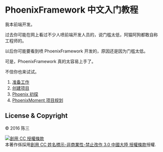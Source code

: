 # PhoenixFramework 中文入门教程

我本前端开发。

过去你可能在网上看过不少人喷前端开发人员的，说门槛太低，阿猫阿狗都敢自称工程师的。

以后你可能要看到喷 PhoenixFramework 开发的，原因还是因为门槛太低。

可是，PhoenixFramework 真的太容易上手了。

不信你也来试试。

1. [准备工作](00-prepare.md)
2. [创建项目](01-create-project.md)
3. [Phoenix 初探](02-explore-phoenix.md)
4. [PhoenixMoment 项目规划](03-phoenix-moment.md)

## License & Copyright

&copy; 2016 陈三

<a rel="license" href="http://creativecommons.org/licenses/by-nc-nd/3.0/cn/"><img alt="創用 CC 授權條款" style="border-width:0" src="https://i.creativecommons.org/l/by-nc-nd/3.0/cn/88x31.png" /></a><br />本著作係採用<a rel="license" href="http://creativecommons.org/licenses/by-nc-nd/3.0/cn/">創用 CC 姓名標示-非商業性-禁止改作 3.0 中國大陸 授權條款</a>授權.